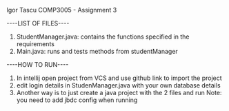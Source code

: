 Igor Tascu
COMP3005 - Assignment 3

----LIST OF FILES----
1. StudentManager.java: contains the functions specified in the requirements
2. Main.java: runs and tests methods from studentManager

----HOW TO RUN----
1. In intellij open project from VCS and use github link to import the project
2. edit login details in StudenManager.java with your own database details
3. Another way is to just create a java project with the 2 files and run
Note: you need to add jbdc config when running
